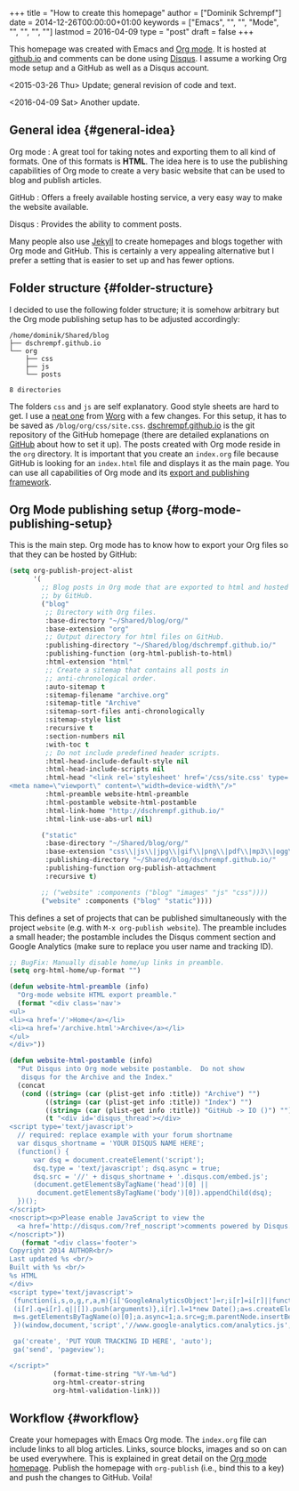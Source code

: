 +++
title = "How to create this homepage"
author = ["Dominik Schrempf"]
date = 2014-12-26T00:00:00+01:00
keywords = ["Emacs", "", "", "Mode", "", "", "", ""]
lastmod = 2016-04-09
type = "post"
draft = false
+++

This homepage was created with Emacs and [Org mode](http://orgmode.org/). It is hosted at [github.io](https://pages.github.com/) and
comments can be done using [Disqus](https://disqus.com/). I assume a working Org mode setup and a
GitHub as well as a Disqus account.

<span class="timestamp-wrapper"><span class="timestamp">&lt;2015-03-26 Thu&gt; </span></span> Update; general revision of code and text.

<span class="timestamp-wrapper"><span class="timestamp">&lt;2016-04-09 Sat&gt; </span></span> Another update.


## General idea {#general-idea}

Org mode
: A great tool for taking notes and exporting them to
    all kind of formats.  One of this formats is **HTML**.  The idea
    here is to use the publishing capabilities of Org mode to create
    a very basic website that can be used to blog and publish
    articles.

GitHub
: Offers a freely available hosting service, a very easy way
    to make the website available.

Disqus
: Provides the ability to comment posts.

Many people also use [Jekyll](http://jekyllrb.com/) to create homepages and blogs together
with Org mode and GitHub.  This is certainly a very appealing
alternative but I prefer a setting that is easier to set up and has
fewer options.


## Folder structure {#folder-structure}

I decided to use the following folder structure; it is somehow
arbitrary but the Org mode publishing setup has to be adjusted
accordingly:

```text
/home/dominik/Shared/blog
├── dschrempf.github.io
└── org
    ├── css
    ├── js
    └── posts

8 directories
```

The folders `css` and `js` are self explanatory.  Good style sheets
are hard to get.  I use a [neat one](../../css/site.css) from [Worg](http://orgmode.org/worg/) with a few changes.  For
this setup, it has to be saved as `/blog/org/css/site.css`.
[dschrempf.github.io](https://github.com/dschrempf/dschrempf.github.io) is the git repository of the GitHub homepage
(there are detailed explanations on [GitHub](https://pages.github.com/) about how to set it up).
The posts created with Org mode reside in the `org` directory.  It is
important that you create an `index.org` file because GitHub is
looking for an `index.html` file and displays it as the main page.
You can use all capabilities of Org mode and its [export and publishing
framework](http://orgmode.org/manual/HTML-export.html#HTML-export).


## Org Mode publishing setup {#org-mode-publishing-setup}

This is the main step.  Org mode has to know how to export your Org
files so that they can be hosted by GitHub:

<a id="org514a548"></a>
```lisp
(setq org-publish-project-alist
      '(
        ;; Blog posts in Org mode that are exported to html and hosted
        ;; by GitHub.
        ("blog"
         ;; Directory with Org files.
         :base-directory "~/Shared/blog/org/"
         :base-extension "org"
         ;; Output directory for html files on GitHub.
         :publishing-directory "~/Shared/blog/dschrempf.github.io/"
         :publishing-function (org-html-publish-to-html)
         :html-extension "html"
         ;; Create a sitemap that contains all posts in
         ;; anti-chronological order.
         :auto-sitemap t
         :sitemap-filename "archive.org"
         :sitemap-title "Archive"
         :sitemap-sort-files anti-chronologically
         :sitemap-style list
         :recursive t
         :section-numbers nil
         :with-toc t
         ;; Do not include predefined header scripts.
         :html-head-include-default-style nil
         :html-head-include-scripts nil
         :html-head "<link rel='stylesheet' href='/css/site.css' type='text/css'/>
<meta name=\"viewport\" content=\"width=device-width\"/>"
         :html-preamble website-html-preamble
         :html-postamble website-html-postamble
         :html-link-home "http://dschrempf.github.io/"
         :html-link-use-abs-url nil)

        ("static"
         :base-directory "~/Shared/blog/org/"
         :base-extension "css\\|js\\|jpg\\|gif\\|png\\|pdf\\|mp3\\|ogg\\|swf"
         :publishing-directory "~/Shared/blog/dschrempf.github.io/"
         :publishing-function org-publish-attachment
         :recursive t)

        ;; ("website" :components ("blog" "images" "js" "css"))))
        ("website" :components ("blog" "static"))))
```

This defines a set of projects that can be published simultaneously
with the project `website` (e.g. with `M-x org-publish website`).  The
preamble includes a small header; the postamble includes the Disqus
comment section and Google Analytics (make sure to replace you
user name and tracking ID).

<a id="org8702fc4"></a>
```lisp
;; BugFix: Manually disable home/up links in preamble.
(setq org-html-home/up-format "")

(defun website-html-preamble (info)
  "Org-mode website HTML export preamble."
  (format "<div class='nav'>
<ul>
<li><a href='/'>Home</a></li>
<li><a href='/archive.html'>Archive</a></li>
</ul>
</div>"))

(defun website-html-postamble (info)
  "Put Disqus into Org mode website postamble.  Do not show
   disqus for the Archive and the Index."
  (concat
   (cond ((string= (car (plist-get info :title)) "Archive") "")
         ((string= (car (plist-get info :title)) "Index") "")
         ((string= (car (plist-get info :title)) "GitHub -> IO ()") "")
         (t "<div id='disqus_thread'></div>
<script type='text/javascript'>
  // required: replace example with your forum shortname
  var disqus_shortname = 'YOUR DISQUS NAME HERE';
  (function() {
      var dsq = document.createElement('script');
      dsq.type = 'text/javascript'; dsq.async = true;
      dsq.src = '//' + disqus_shortname + '.disqus.com/embed.js';
      (document.getElementsByTagName('head')[0] ||
       document.getElementsByTagName('body')[0]).appendChild(dsq);
  })();
</script>
<noscript><p>Please enable JavaScript to view the
  <a href='http://disqus.com/?ref_noscript'>comments powered by Disqus.</a></p>
</noscript>"))
   (format "<div class='footer'>
Copyright 2014 AUTHOR<br/>
Last updated %s <br/>
Built with %s <br/>
%s HTML
</div>
<script type='text/javascript'>
 (function(i,s,o,g,r,a,m){i['GoogleAnalyticsObject']=r;i[r]=i[r]||function(){
 (i[r].q=i[r].q||[]).push(arguments)},i[r].l=1*new Date();a=s.createElement(o),
 m=s.getElementsByTagName(o)[0];a.async=1;a.src=g;m.parentNode.insertBefore(a,m)
 })(window,document,'script','//www.google-analytics.com/analytics.js','ga');

 ga('create', 'PUT YOUR TRACKING ID HERE', 'auto');
 ga('send', 'pageview');

</script>"
           (format-time-string "%Y-%m-%d")
           org-html-creator-string
           org-html-validation-link)))
```


## Workflow {#workflow}

Create your homepages with Emacs Org mode.  The `index.org` file can
include links to all blog articles.  Links, source blocks, images and
so on can be used everywhere.  This is explained in great detail on
the [Org mode homepage](http://orgmode.org/manual/HTML-export.html#HTML-export).  Publish the homepage with `org-publish` (i.e.,
bind this to a key) and push the changes to GitHub.  Voila!
